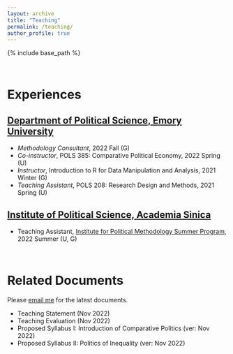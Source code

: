 ```yaml
---
layout: archive
title: "Teaching"
permalink: /teaching/
author_profile: true
---
```

{% include base_path %}

&nbsp;

# Experiences

## [Department of Political Science, Emory University](http://polisci.emory.edu/home/)
* _Methodology Consultant_, 2022 Fall (G)
* _Co-instructor_, POLS 385: Comparative Political Economy, 2022 Spring (U)
* _Instructor_, Introduction to R for Data Manipulation and Analysis, 2021 Winter (G)
* _Teaching Assistant_, POLS 208: Research Design and Methods, 2021 Spring (U)

## [Institute of Political Science, Academia Sinica](https://www.ipsas.sinica.edu.tw/en/)
* Teaching Assistant, [Institute for Political Methodology Summer Program](http://www.ipmasia.org/), 2022 Summer (U, G)

&nbsp;
&nbsp;

# Related Documents
Please [email me](mailto:hsu.yumin.wang@emory.edu) for the latest documents.

* Teaching Statement (Nov 2022)
* Teaching Evaluation (Nov 2022)
* Proposed Syllabus I: Introduction of Comparative Politics (ver: Nov 2022)
* Proposed Syllabus II: Politics of Inequality (ver: Nov 2022)
